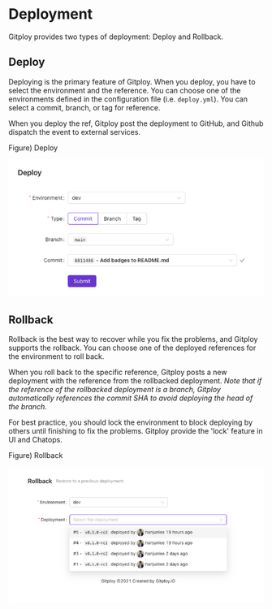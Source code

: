 # Deployment

Gitploy provides two types of deployment: Deploy and Rollback.

## Deploy

Deploying is the primary feature of Gitploy. When you deploy, you have to select the environment and the reference. You can choose one of the environments defined in the configuration file (i.e. `deploy.yml`). You can select a commit, branch, or tag for reference.

When you deploy the ref, Gitploy post the deployment to GitHub, and Github dispatch the event to external services.

Figure) Deploy

![deploy](../images/deploy.png)

## Rollback

Rollback is the best way to recover while you fix the problems, and Gitploy supports the rollback. You can choose one of the deployed references for the environment to roll back. 

When you roll back to the specific reference, Gitploy posts a new deployment with the reference from the rollbacked deployment. *Note that if the reference of the rollbacked deployment is a branch, Gitploy automatically references the commit SHA to avoid deploying the head of the branch.*

For best practice, you should lock the environment to block deploying by others until finishing to fix the problems. Gitploy provide the 'lock' feature in UI and Chatops.

Figure) Rollback

![rollback](../images/rollback.png)